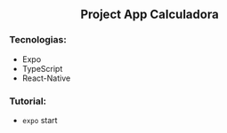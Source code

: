 <article>
  <h1 align="center">Project App Calculadora</h1>

  <h3>Tecnologias:</h3>

  <ul>
    <li>Expo</li>
    <li>TypeScript</li>
    <li>React-Native</li>
  </ul>

  <h3>Tutorial:</h3>

  <ul>
    <li>
        <code>expo</code>
        start
    </li>
  </ul>
</article>